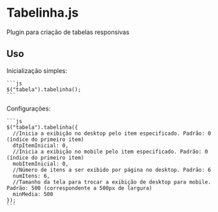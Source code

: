 # Tabelinha.js
Plugin para criação de tabelas responsivas

## Uso

Inicialização simples:

    ```js
    $("tabela").tabelinha();
    ```

Configurações:

    ```js
    $("tabela").tabelinha({
      //Inicia a exibição no desktop pelo item especificado. Padrão: 0 (índice do primeiro item)
      dtpItemInicial: 0,
      //Inicia a exibição no mobile pelo item especificado. Padrão: 0 (índice do primeiro item)
      mobItemInicial: 0,
      //Número de itens a ser exibido por página no desktop. Padrão: 6
      numItens: 6,
      //Tamanho da tela para trocar a exibição de desktop para mobile. Padrão: 500 (correspondente a 500px de largura)
      minMedia: 500
    });
    ```
